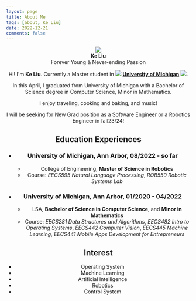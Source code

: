 ```yaml
---
layout: page
title: About Me
tags: [about, Ke Liu]
date: 2022-12-21
comments: false
---
```


<center><img src="{{ site.logo }}" class="img-circle zoombtn animated rotateIn"><center>
<center><b>Ke Liu</b></center>

<center>Forever Young & Never-ending Passion</center>


Hi! I'm **Ke Liu**. Currently a Master student in <span style="font-size:50px;"><img src="https://github.githubassets.com/images/icons/emoji/unicode/1f49b.png?v8"></span> <a href="https://umich.edu/"><b>University of Michigan</b></a> <img src="https://github.githubassets.com/images/icons/emoji/unicode/1f499.png?v8">.

In this April, I graduated from University of Michigan with a Bachelor of Science degree in Computer Science, Minor in Mathematics.

I enjoy traveling, cooking and baking, and music!

I will be seeking for New Grad position as a Software Engineer or a Robotics Engineer in fall23/24!

## Education Experiences
- ### University of Michigan, Ann Arbor, 08/2022 - so far
    * College of Engineering, **Master of Science in Robotics**
    * Course: _EECS595 Natural Language Processing_, _ROB550 Robotic Systems Lab_
- ### University of Michigan, Ann Arbor, 01/2020 - 04/2022
    * LSA, **Bachelor of Science in Computer Science**, and **Minor in Mathematics**
    * Course: _EECS281 Data Structures and Algorithms_, _EECS482 Intro to Operating Systems_, _EECS442 Computer Vision_, _EECS445 Machine Learning_, _EECS441 Mobile Apps Development for Entrepreneurs_

## Interest
* Operating System
* Machine Learning
* Artificial Intelligence
* Robotics
* Control System
